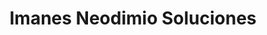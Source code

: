 ---
title: "Imanes Neodimio Soluciones"
url: /cholula-de-rivadavia/imanes-neodimio-soluciones/
shop: deportes
---